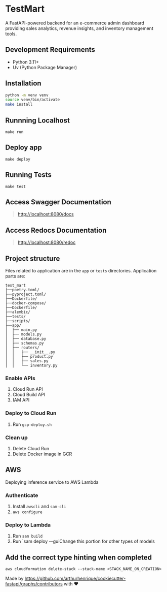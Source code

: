 # TestMart

A FastAPI-powered backend for an e-commerce admin dashboard providing sales analytics, revenue insights, and inventory management tools.

## Development Requirements

- Python 3.11+
- Uv (Python Package Manager)

## Installation

```sh
python -m venv venv
source venv/bin/activate
make install
```

## Runnning Localhost

`make run`

## Deploy app

`make deploy`

## Running Tests

`make test`

## Access Swagger Documentation

> <http://localhost:8080/docs>

## Access Redocs Documentation

> <http://localhost:8080/redoc>

## Project structure

Files related to application are in the `app` or `tests` directories.
Application parts are:

```
test_mart
├──poetry.toml/
├──pyproject.toml/
├──Dockerfile/
├──docker-compose/
├──Dockerfile/
├──alembic/
├──tests/
├──scripts/
├──app/
│  ├── main.py
│  ├── models.py
│  ├── database.py
│  ├── schemas.py
│  ├── routers/
│  │   ├── __init__.py
│  │   ├── product.py
│  │   ├── sales.py
│  │   └── inventory.py
```


### Enable APIs

1. Cloud Run API
2. Cloud Build API
3. IAM API

### Deploy to Cloud Run

1. Run `gcp-deploy.sh`

### Clean up

1. Delete Cloud Run
2. Delete Docker image in GCR

## AWS

Deploying inference service to AWS Lambda

### Authenticate

1. Install `awscli` and `sam-cli`
2. `aws configure`

### Deploy to Lambda

1. Run `sam build`
2. Run `sam deploy --guiChange this portion for other types of models

## Add the correct type hinting when completed

`aws cloudformation delete-stack --stack-name <STACK_NAME_ON_CREATION>`

Made by <https://github.com/arthurhenrique/cookiecutter-fastapi/graphs/contributors> with ❤️
